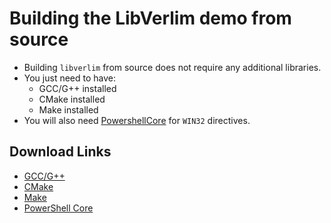 # Building the LibVerlim demo from source

* Building `libverlim` from source does not require any additional libraries.
* You just need to have:
	+ GCC/G++ installed
	+ CMake installed
	+ Make installed
* You will also need [PowershellCore](https://github.com/PowerShell/PowerShell) for `WIN32` directives.

## Download Links

* [GCC/G++](https://gcc.gnu.org/)
* [CMake](https://cmake.org/)
* [Make](https://www.gnu.org/software/make/)
* [PowerShell Core](https://github.com/PowerShell/PowerShell)

